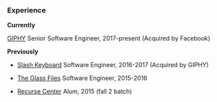 ### Experience

**Currently**

[GIPHY](https://giphy.com) Senior Software Engineer, 2017-present (Acquired by Facebook)

**Previously**

- [Slash Keyboard](https://www.crunchbase.com/organization/slash-2) Software Engineer, 2016-2017 (Acquired by GIPHY)

- [The Glass Files](https://www.theglassfiles.com/) Software Engineer, 2015-2016

- [Recurse Center](https://www.recurse.com/) Alum, 2015 (fall 2 batch)

